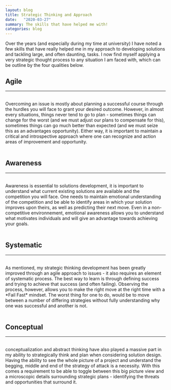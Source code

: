 ```yaml
---
layout: blog
title: Strategic Thinking and Approach
date:   "2020-03-27"
summary: The skills that have helped me with!  
categories: blog
---
```


Over the years (and especially during my time at university) I have noted a few skills that have really helped me in my approach to developing solutions and tackling large, and often daunting, tasks. 
I now find myself applying a very strategic thought process to any situation I am faced with, which can be outline by the four qualities below. 

## Agile
---
<br>
Overcoming an issue is mostly about planning a successful course through the hurdles you will face to grant your desired outcome. However, in almost every situations, things never tend to go to plan - sometimes things can change for the worst (and we must adjust our plans to compensate for this), sometimes things can go much better than expected (and we must seize this as an advantages opportunity). Either way, it is important to maintain a critical and introspective approach where one can recognize and action areas of improvement and opportunity. 
<br><br>

## Awareness
--- 
<br>
Awareness is essential to solutions development, it is important to understand what current existing solutions are available and the competition you will face. One needs to maintain emotional understanding of the competition and be able to identify areas in which your solution improves upon theirs, as well as predicting their next move. Even in a non-competitive environnement, emotional awareness allows you to understand what motivates individuals and will give an advantage towards achieving your goals. 
<br><br>

## Systematic
---
<br>
As mentioned, my strategic thinking development has been greatly improved through an agile approach to issues - it also requires an element of systematic process. The best way to learn is through defining success and trying to achieve that success (and often failing). Observing the process, however, allows you to make the right move at the right time with a *Fail Fast* mindset. The worst thing for one to do, would be to move between a number of differing strategies without fully understanding why one was successful and another is not. 
<br><br>

## Conceptual
---
<br>
conceptualization and abstract thinking have also played a massive part in my ability to strategically think and plan when considering solution design. Having the ability to see the whole picture of a project and understand the begging, middle and end of the strategy of attack is a necessity. With this comes a requirement to be able to toggle between this big picture view and a microscopic details surrounding strategic plans - identifying the threats and opportunities that surround it. 
<br><br>

